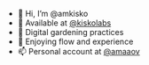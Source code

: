 - 👋 Hi, I’m @amkisko
- 👀 Available at [@kiskolabs](https://github.com/kiskolabs)
- 🌱 Digital gardening practices
- 💞️ Enjoying flow and experience
- 📫 Personal account at [@amaaov](https://github.com/amaaov)

<!---
amkisko/amkisko is a ✨ special ✨ repository because its `README.md` (this file) appears on your GitHub profile.
You can click the Preview link to take a look at your changes.
--->
